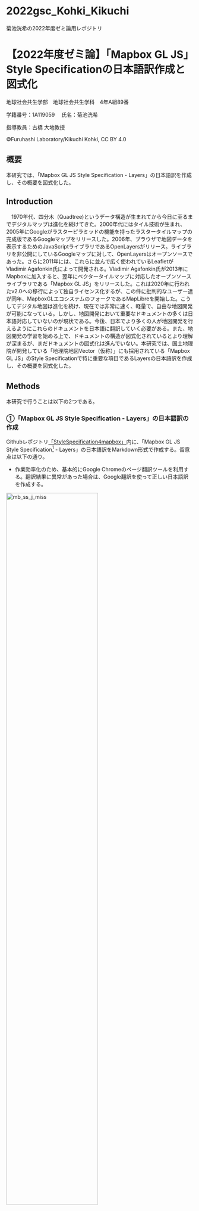 # 2022gsc_Kohki_Kikuchi
菊池洸希の2022年度ゼミ論用レポジトリ
# 【2022年度ゼミ論】「Mapbox GL JS」Style Specificationの日本語訳作成と図式化
地球社会共生学部　地球社会共生学科　4年A組89番  

学籍番号：1A119059  　氏名：菊池洸希 

指導教員：古橋 大地教授   

©︎Furuhashi Laboratory/Kikuchi Kohki, CC BY 4.0

## 概要  
本研究では、「Mapbox GL JS Style Specification - Layers」の日本語訳を作成し、その概要を図式化した。

## Introduction
　1970年代、四分木（Quadtree)というデータ構造が生まれてから今日に至るまでデジタルマップは進化を続けてきた。2000年代にはタイル技術が生まれ、2005年にGoogleがラスターピラミッドの機能を持ったラスタータイルマップの完成版であるGoogleマップをリリースした。2006年、ブラウザで地図データを表示するためのJavaScriptライブラリであるOpenLayersがリリース。ライブラリを非公開にしているGoogleマップに対して、OpenLayersはオープンソースであった。さらに2011年には、これらに並んで広く使われているLeafletがVladimir Agafonkin氏によって開発される。Vladimir Agafonkin氏が2013年にMapboxに加入すると、翌年にベクタータイルマップに対応したオープンソースライブラリである「Mapbox GL JS」をリリースした。これは2020年に行われたv2.0への移行によって独自ライセンス化するが、この件に批判的なユーザー達が同年、MapboxGLエコシステムのフォークであるMapLibreを開始した。こうしてデジタル地図は進化を続け、現在では非常に速く、軽量で、自由な地図開発が可能になっている。しかし、地図開発において重要なドキュメントの多くは日本語対応していないのが現状である。今後、日本でより多くの人が地図開発を行えるようにこれらのドキュメントを日本語に翻訳していく必要がある。また、地図開発の学習を始める上で、ドキュメントの構造が図式化されているとより理解が深まるが、まだドキュメントの図式化は進んでいない。本研究では、国土地理院が開発している「地理院地図Vector（仮称）」にも採用されている「Mapbox GL JS」のStyle Specificationで特に重要な項目であるLayersの日本語訳を作成し、その概要を図式化した。

## Methods　　

本研究で行うことは以下の2つである。
  
### ①「Mapbox GL JS Style Specification - Layers」の日本語訳の作成

Githubレポジトリ[「StyleSpecification4mapbox」](https://github.com/furuhashilab/StyleSpecification4mapbox)内に、「Mapbox GL JS Style Specification[^1] - Layers」の日本語訳をMarkdown形式で作成する。留意点は以下の通り。
[^1]:Mapox. “Mapbox GL JS Style Specification”. Mapbox Docs. 2022-1-6. https://docs.mapbox.com/mapbox-gl-js/style-spec/, (参照 2022-2-3).

- 作業効率化のため、基本的にGoogle Chromeのページ翻訳ツールを利用する。翻訳結果に異常があった場合は、Google翻訳を使って正しい日本語訳を作成する。

<img width="70%" alt="mb_ss_j_miss" src="https://github.com/furuhashilab/2022gsc_Kohki_Kikuchi/blob/main/image/mb_ss_j_miss.png">

<img width="70%" alt="gt_01" src="https://github.com/furuhashilab/2022gsc_Kohki_Kikuchi/blob/main/image/gt_01.png">

- 各タイトルやワードには原文と同様のリンクを付け、Mapboxのページに移動できるようにする。

<img width="70%" alt="mb_ss_j_link" src="https://github.com/furuhashilab/2022gsc_Kohki_Kikuchi/blob/main/image/mb_ss_j_link.png">

- 列挙型で用いられる"visible"や"none"のようなワード、ブルー値で用いられる"true"と"false"、文字列の配列で用いられる"visible"や "none"等のワードは開発の際にそのまま使用することを考慮し、原文の通りに記載する。

<img width="70%" alt="mb_ss_j_word" src="https://github.com/furuhashilab/2022gsc_Kohki_Kikuchi/blob/main/image/mb_ss_j_word.png">

- 日本語に適当な言葉がない場合は、固有名詞か否かによって翻訳が異なる。固有名詞の場合は原文のまま英語表記を用いる。一般名詞の場合はカタカナ表記を用いる。

<img width="70%" alt="mb_ss_j_word" src="https://github.com/furuhashilab/2022gsc_Kohki_Kikuchi/blob/main/image/mb_ss_j_words.png">

- 開発時にコードとして書き込むワードにはバッククォート機能を用いる。

<img width="70%" alt="mb_ss_j_word" src="https://github.com/furuhashilab/2022gsc_Kohki_Kikuchi/blob/main/image/mb_ss_j_back.png">

### ②「Mapbox GL JS Style Specification - Layers」の図式化

図式化の取り組みとしては、以下の２つである。

- 「UML 2 クラス図の概要[^2]」を参照し、UMLクラス図の形式に則り、「Mapbox GL JS Style Specification - Layers」の図式化を行う。図の作成にはChatGPTを利用する。正式な形式に近づけるため、図は英語表記にする。
[^2]:Scott W. Ambler. “UML 2 クラス図の概要”. アジャイルモデリング(AM) 公式サイト. 2003. https://www.ogis-ri.co.jp/otc/swec/process/am-res/am/artifacts/classDiagram.html#DesignClassDiagrams, (参照 2022-2-3).

- より視覚的に理解を促すため、グラフィックレコーディング形式で図式化を行う。図の作成には、手書き・ibisPaintX を併用する。こちらは日本語訳のリポジトリを読む際に補助的な役割を果たすため、日本語で制作する。

## Results　　

Githubレポジトリ　[StyleSpecification4mapbox/Layers](https://github.com/furuhashilab/StyleSpecification4mapbox/blob/fd5ef5c7cfc9304c7b704431d6ab746eb0ad68a5/Layers.md)

<img alt="qr_StyleSpecification4mapbox:Layers" src="https://github.com/furuhashilab/2021gsc_Kohki_Kikuchi/blob/9d1cab7154cf27f8b7dba5427592b587fa7a98a4/qr_StyleSpecification4mapbox:Layers.png">

UMLクラス図

```mermaid
classDiagram
  class Style {
    +layers: Layer[]
    +sources: Source[]
    +zoom: number
    +center: number[]
    +bearing: number
    +pitch: number
    +light: Light
    +sprite: string
    +glyphs: string
  }
  class Layer {
    +id: string
    +type: string
    +source: string
    +source-layer: string
    +minzoom: number
    +maxzoom: number
    +filter: any[]
    +layout: Layout
    +paint: Paint
  }
  class Source {
    +type: string
    +url: string
    +tiles: string[]
    +tileSize: number
    +bounds: number[]
    +coordinateTransform: function
  }
  class Layout {
    // specific layout properties depend on layer type
  }
  class Paint {
    // specific paint properties depend on layer type
  }
  class Light {
    +anchor: string
    +color: string
    +intensity: number
  }
  Style "1" -- "*" Layer
  Layer "0..*" -- "1" Source
  Layer "0..*" -- "1" Layout
  Layer "0..*" -- "1" Paint
  ```
  
グラフィックレコーディング

<img width="80%" alt="uml_layers_01" src="https://github.com/furuhashilab/2022gsc_Kohki_Kikuchi/blob/main/image/mb_ss_layers_gr.PNG">

## Discussion

## Conclusion　　　

今後の課題としては、以下の２つが挙げられる。　　      
- 「Mapbox GL JS Style Specification」全項目の日本語訳作成
- 「Mapbox GL JS Style Specification」各項目の図式化、グラフィックレコーディング作成

デジタル地図に関するドキュメントの日本語訳はまだ少ないが、今後日本国内で独自の地図開発が広がると、ドキュメントの日本語訳の需要は高まる。しかし各ドキュメントが独自の翻訳ルールで作成していてはユーザーにとっては理解し難くなる。本研究をさらに進めることでそうしたユーザーのサポートができる。さらにオープンソース等が図式化されていくことでユーザーの理解が深まり、より発展的な活用が期待できる。

## Acknowledgements
本研究を進めるにあたり地球社会共生学部の古橋大地教授をはじめ多くの方々より多大な助言を賜りました。厚く感謝を申し上げます。

## グラレコ

## 昨年度資料
**Githubレポジトリ**  
https://github.com/furuhashilab/2022gsc_Kohki_Kikuchi  
**進捗管理用プロジェクト**  
https://github.com/orgs/furuhashilab/projects/27/views/1  
**最終プレゼン資料**  
https://docs.google.com/presentation/d/13QyPYV9XP0rMW9lBEhvvMw2V1saTevBbOVW-3ukvOms/edit?usp=sharing    
**参考文献リスト**   
https://docs.google.com/spreadsheets/d/1LZPnsnPRdWjBaV5Ot01X83DJXEIk3v2-w4xsitTto2E/edit#gid=0　  
**「Mapbox GL JS Style Specification」日本語版　Githubレポジトリ**  
https://github.com/furuhashilab/StyleSpecification4mapbox/blob/ed5cd80c0f0872f9057f81ea1e251339c9d272d4/Layers.md  
**Medium**  
https://medium.com/furuhashilab/2021%E5%B9%B4%E5%BA%A6%E3%82%BC%E3%83%9F%E8%AB%96-mapbox-gl-js-style-specification%E3%81%AE%E6%97%A5%E6%9C%AC%E8%AA%9E%E8%A8%B3%E4%BD%9C%E6%88%90%E3%81%A8%E5%9B%B3%E5%BC%8F%E5%8C%96-5ad5afb1557d
